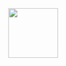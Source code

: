 <!--### Hi there 👋-->

<img src="https://media.giphy.com/media/MeJgB3yMMwIaHmKD4z/giphy.gif" align="center" width="100vw"/>

<!--
**LambertSchulze/LambertSchulze** is a ✨ _special_ ✨ repository because its `README.md` (this file) appears on your GitHub profile.

Here are some ideas to get you started:

- 🔭 I’m currently working on ...
- 🌱 I’m currently learning ...
- 👯 I’m looking to collaborate on ...
- 🤔 I’m looking for help with ...
- 💬 Ask me about ...
- 📫 How to reach me: ...
- 😄 Pronouns: ...
- ⚡ Fun fact: ...
-->
